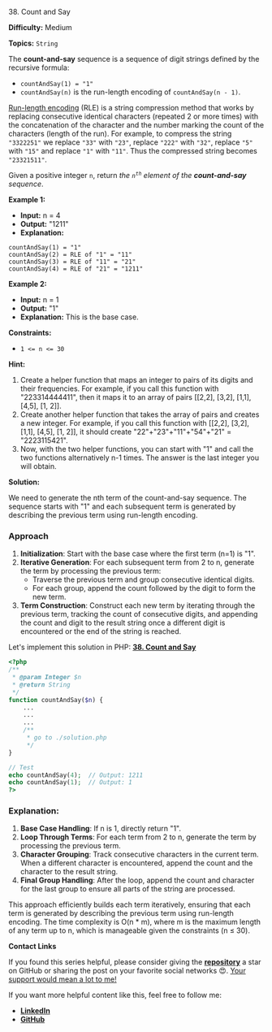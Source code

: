 38\. Count and Say

**Difficulty:** Medium

**Topics:** `String`

The **count-and-say** sequence is a sequence of digit strings defined by the recursive formula:

- `countAndSay(1) = "1"`
- `countAndSay(n)` is the run-length encoding of `countAndSay(n - 1)`.

[Run-length encoding](http://en.wikipedia.org/wiki/Run-length_encoding) (RLE) is a string compression method that works by replacing consecutive identical characters (repeated 2 or more times) with the concatenation of the character and the number marking the count of the characters (length of the run). For example, to compress the string `"3322251"` we replace `"33"` with `"23"`, replace `"222"` with `"32"`, replace `"5"` with `"15"` and replace `"1"` with `"11"`. Thus the compressed string becomes `"23321511"`.

Given a positive integer `n`, return _the <code>n<sup>th</sup></code> element of the **count-and-say** sequence_.

**Example 1:**

- **Input:** n = 4
- **Output:** "1211"
- **Explanation:** 
```
countAndSay(1) = "1"
countAndSay(2) = RLE of "1" = "11"
countAndSay(3) = RLE of "11" = "21"
countAndSay(4) = RLE of "21" = "1211"
```

**Example 2:**

- **Input:** n = 1
- **Output:** "1"
- **Explanation:** This is the base case.



**Constraints:**

- `1 <= n <= 30`


**Hint:**
1. Create a helper function that maps an integer to pairs of its digits and their frequencies. For example, if you call this function with "223314444411", then it maps it to an array of pairs [[2,2], [3,2], [1,1], [4,5], [1, 2]].
2. Create another helper function that takes the array of pairs and creates a new integer. For example, if you call this function with [[2,2], [3,2], [1,1], [4,5], [1, 2]], it should create "22"+"23"+"11"+"54"+"21" = "2223115421".
3. Now, with the two helper functions, you can start with "1" and call the two functions alternatively n-1 times. The answer is the last integer you will obtain.



**Solution:**

We need to generate the nth term of the count-and-say sequence. The sequence starts with "1" and each subsequent term is generated by describing the previous term using run-length encoding.

### Approach
1. **Initialization**: Start with the base case where the first term (n=1) is "1".
2. **Iterative Generation**: For each subsequent term from 2 to n, generate the term by processing the previous term:
   - Traverse the previous term and group consecutive identical digits.
   - For each group, append the count followed by the digit to form the new term.
3. **Term Construction**: Construct each new term by iterating through the previous term, tracking the count of consecutive digits, and appending the count and digit to the result string once a different digit is encountered or the end of the string is reached.

Let's implement this solution in PHP: **[38. Count and Say](https://github.com/mah-shamim/leet-code-in-php/tree/main/algorithms/000038-count-and-say/solution.php)**

```php
<?php
/**
 * @param Integer $n
 * @return String
 */
function countAndSay($n) {
    ...
    ...
    ...
    /**
     * go to ./solution.php
     */
}

// Test
echo countAndSay(4);  // Output: 1211
echo countAndSay(1);  // Output: 1
?>
```

### Explanation:

1. **Base Case Handling**: If n is 1, directly return "1".
2. **Loop Through Terms**: For each term from 2 to n, generate the term by processing the previous term.
3. **Character Grouping**: Track consecutive characters in the current term. When a different character is encountered, append the count and the character to the result string.
4. **Final Group Handling**: After the loop, append the count and character for the last group to ensure all parts of the string are processed.

This approach efficiently builds each term iteratively, ensuring that each term is generated by describing the previous term using run-length encoding. The time complexity is O(n * m), where m is the maximum length of any term up to n, which is manageable given the constraints (n ≤ 30).

**Contact Links**

If you found this series helpful, please consider giving the **[repository](https://github.com/mah-shamim/leet-code-in-php)** a star on GitHub or sharing the post on your favorite social networks 😍. [Your support would mean a lot to me!](https://isolatedcompliments.com/v09uayg6h?key=a647d02f1aafcddaf10536d7cd00bd7c)

If you want more helpful content like this, feel free to follow me:

- **[LinkedIn](https://www.linkedin.com/in/arifulhaque/)**
- **[GitHub](https://github.com/mah-shamim)**